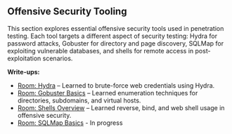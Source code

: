 ## Offensive Security Tooling
This section explores essential offensive security tools used in penetration testing. Each tool targets a different aspect of security testing: Hydra for password attacks, Gobuster for directory and page discovery, SQLMap for exploiting vulnerable databases, and shells for remote access in post-exploitation scenarios.

**Write-ups:**
- [Room: Hydra](Hydra.md) – Learned to brute-force web credentials using Hydra.
- [Room: Gobuster Basics](Gobuster.md) – Learned enumeration techniques for directories, subdomains, and virtual hosts.
- [Room: Shells Overview](Shells.md) – Learned reverse, bind, and web shell usage in offensive security.
- [Room: SQLMap Basics](SQLMap.md) - In progress

